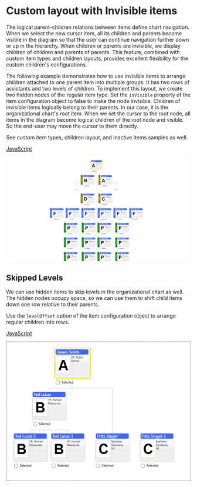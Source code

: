 # Custom layout with Invisible items
The logical parent-children relations between items define chart navigation. When we select the new cursor item, all its children and parents become visible in the diagram so that the user can continue navigation further down or up in the hierarchy. When children or parents are invisible, we display children of children and parents of parents. This feature, combined with custom item types and children layouts, provides excellent flexibility for the custom children's configurations.

The following example demonstrates how to use invisible items to arrange children attached to one parent item into multiple groups. It has two rows of assistants and two levels of children. To implement this layout, we create two hidden nodes of the regular item type. Set the `isVisible` property of the item configuration object to false to make the node invisible.  Children of invisible items logically belong to their parents. In our case, it is the organizational chart's root item. When we set the cursor to the root node, all items in the diagram become logical children of the root node and visible. So the end-user may move the cursor to them directly.

See custom item types, children layout, and inactive items samples as well. 

[JavaScript](javascript.controls/CaseCustomLayoutWithInvisibleItems.html)

![Screenshot](javascript.controls/__image_snapshots__/CaseCustomLayoutWithInvisibleItems-snap.png)

## Skipped Levels

We can use hidden items to skip levels in the organizational chart as well. The hidden nodes occupy space, so we can use them to shift child items down one row relative to their parents. 

Use the `levelOffset` option of the item configuration object to arrange regular children into rows.

[JavaScript](javascript.controls/CaseSkippedLevels.html)

![Screenshot](javascript.controls/__image_snapshots__/CaseSkippedLevels-snap.png)
